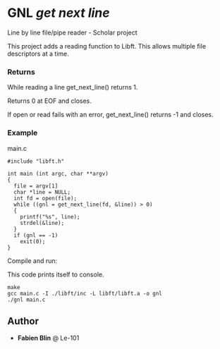 # GNL *get next line*

Line by line file/pipe reader - Scholar project

This project adds a reading function to Libft. This allows multiple file descriptors at a time.

### Returns

While reading a line get_next_line() returns 1.

Returns 0 at EOF and closes.

If open or read fails with an error, get_next_line() returns -1 and closes.

### Example

main.c

```
#include "libft.h"

int main (int argc, char **argv)
{
  file = argv[1]
  char *line = NULL;
  int fd = open(file);
  while ((gnl = get_next_line(fd, &line)) > 0)
  {
    printf("%s", line);
    strdel(&line);
  }
  if (gnl == -1)
    exit(0);
}
```

Compile and run:

This code prints itself to console.

```
make
gcc main.c -I ./libft/inc -L libft/libft.a -o gnl
./gnl main.c
```

## Author

* **Fabien Blin** @ Le-101
